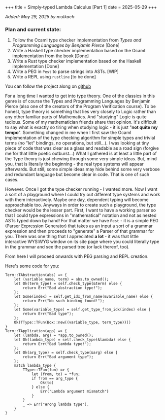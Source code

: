 +++
title = Simply-typed Lambda Calculus [Part 1]
date = 2025-05-29
+++

_Added: May 29, 2025 by mutkach_

### Plan and current state:
1. Follow the Ocaml type checker implementation from _Types and Programming Languages by Benjamin Pierce_ [Done]
2. Write a Haskell type checker implementation based on the Ocaml implementation from the book [Done]
3. Write a Rust type checker implementation based on the Haskell implementation [Done]
4. Write a PEG in `Pest` to parse strings into ASTs. [WIP]
5. Write a REPL using `rustline` [to be done]



You can follow the project along on [github](https://github.com/mutkach/types-playground)

For a long time I wanted to get into type theory. One of the classics in this genre is of course the Types and Programming Languages by Benjamin Pierce (also one of the creators of the Program Verification course). To be honest, type theory is something that lies very closely to Logic rather than any other familiar parts of Mathematics. And "studying" Logic is quite tedious. Some of my mathematician friends share that opinion. It's difficult to say what is exactly so tiring when studying logic - it is just "__not quite my tempo__". Something changed in me when I first saw the Ocaml implementation of the type checking algorithm for simple types and trivial terms (no "let" bindings, no operations, but still...). I was looking at tiny piece of code that was clear as a glass and readable as a road sign (forgive me for that little poetic outburst...) What I gathered is at least a little part of the Type theory is just chewing through some very simple ideas. But, mind you, that is literally the beginning - the real type systems will appear afterwards. But still, some simple ideas may hide behind some very verbose and redundant language but become clear in code. That is one of such cases. 

However. Once I got the type checker running - I wanted more. Now I want a sort of a playground where I could try out different type systems and work with them interactively. Maybe one day, dependent typing will become approachable too. Anyways in order to create such a playground, the type checker would be the lesser part. First, I want to have a working parser so that I could type expressions in "mathematical" notation and not as nested ASTs typed down by hand! For that matter we have `Pest` - it is a simple PEG (Parser Expression Generator) that takes as an input a sort of a grammar expression and then proceeds to "generate" a Parser of that grammar for you. There was one thing that I appreciated **a lot** - it was that little interactive WYSIWYG window on its site page where you could literally type in the grammar and see the parsed tree (or lack thereof, too). 

From here I will proceed onwards with PEG parsing and REPL creation.

Here's some code for you:
```
Term::TAbstraction(abs) => {
    let (variable_name, term) = abs.to_owned();
    let Ok(term_type) = self.check_type(&term) else {
        return Err("Bad abstraction type!");
    };
    let Some(index) = self.get_idx_from_name(&variable_name) else {
        return Err("No such binding found!");
    };
    let Some(variable_type) = self.get_type_from_idx(index) else {
        return Err("Bad type");
    };
    Ok(TType::TFun(Box::new((variable_type, term_type))))
}
Term::TApplication(app) => {
    let (lambda, arg) = *app.to_owned();
    let Ok(lambda_type) = self.check_type(&lambda) else {
        return Err("Bad lambda type!");
    };
    let Ok(arg_type) = self.check_type(&arg) else {
        return Err("Bad argument type");
    };
    match lambda_type {
        TType::TFun(fun) => {
            let (from, to) = *fun;
            if from == arg_type {
                Ok(to)
            } else {
                Err("Lambda argument mismatch")
            }
        }
        _ => Err("Wrong lambda type"),
    }
}
```




